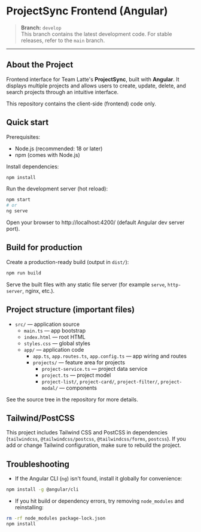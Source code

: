 # ProjectSync Frontend (Angular)

> **Branch:** `develop`  
> This branch contains the latest development code. For stable releases, refer to the `main` branch.
---

## About the Project

Frontend interface for Team Latte's **ProjectSync**, built with **Angular**. It displays multiple projects and allows users to create, update, delete, and search projects through an intuitive interface.

This repository contains the client-side (frontend) code only.

## Quick start

Prerequisites:
- Node.js (recommended: 18 or later)
- npm (comes with Node.js)

Install dependencies:

```bash
npm install
```

Run the development server (hot reload):

```bash
npm start
# or
ng serve
```

Open your browser to http://localhost:4200/ (default Angular dev server port).

## Build for production

Create a production-ready build (output in `dist/`):

```bash
npm run build
```

Serve the built files with any static file server (for example `serve`, `http-server`, nginx, etc.).

## Project structure (important files)

- `src/` — application source
  - `main.ts` — app bootstrap
  - `index.html` — root HTML
  - `styles.css` — global styles
  - `app/` — application code
    - `app.ts`, `app.routes.ts`, `app.config.ts` — app wiring and routes
    - `projects/` — feature area for projects
      - `project-service.ts` — project data service
      - `project.ts` — project model
      - `project-list/`, `project-card/`, `project-filter/`, `project-modal/` — components

See the source tree in the repository for more details.

## Tailwind/PostCSS

This project includes Tailwind CSS and PostCSS in dependencies (`tailwindcss`, `@tailwindcss/postcss`, `@tailwindcss/forms`, `postcss`). If you add or change Tailwind configuration, make sure to rebuild the project.

## Troubleshooting

- If the Angular CLI (`ng`) isn't found, install it globally for convenience:

```bash
npm install -g @angular/cli
```

- If you hit build or dependency errors, try removing `node_modules` and reinstalling:

```bash
rm -rf node_modules package-lock.json
npm install
```
